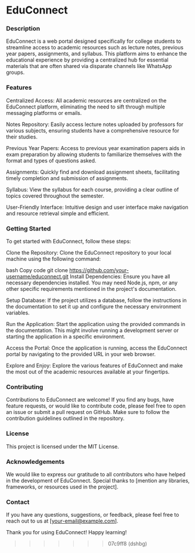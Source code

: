 
# EduConnect

### Description
EduConnect is a web portal designed specifically for college students to streamline access to academic resources such as lecture notes, previous year papers, assignments, and syllabus. This platform aims to enhance the educational experience by providing a centralized hub for essential materials that are often shared via disparate channels like WhatsApp groups.

### Features
Centralized Access: All academic resources are centralized on the EduConnect platform, eliminating the need to sift through multiple messaging platforms or emails.

Notes Repository: Easily access lecture notes uploaded by professors for various subjects, ensuring students have a comprehensive resource for their studies.

Previous Year Papers: Access to previous year examination papers aids in exam preparation by allowing students to familiarize themselves with the format and types of questions asked.

Assignments: Quickly find and download assignment sheets, facilitating timely completion and submission of assignments.

Syllabus: View the syllabus for each course, providing a clear outline of topics covered throughout the semester.

User-Friendly Interface: Intuitive design and user interface make navigation and resource retrieval simple and efficient.

### Getting Started
To get started with EduConnect, follow these steps:

Clone the Repository: Clone the EduConnect repository to your local machine using the following command:

bash
Copy code
git clone https://github.com/your-username/educonnect.git
Install Dependencies: Ensure you have all necessary dependencies installed. You may need Node.js, npm, or any other specific requirements mentioned in the project's documentation.

Setup Database: If the project utilizes a database, follow the instructions in the documentation to set it up and configure the necessary environment variables.

Run the Application: Start the application using the provided commands in the documentation. This might involve running a development server or starting the application in a specific environment.

Access the Portal: Once the application is running, access the EduConnect portal by navigating to the provided URL in your web browser.

Explore and Enjoy: Explore the various features of EduConnect and make the most out of the academic resources available at your fingertips.

### Contributing
Contributions to EduConnect are welcome! If you find any bugs, have feature requests, or would like to contribute code, please feel free to open an issue or submit a pull request on GitHub. Make sure to follow the contribution guidelines outlined in the repository.

### License
This project is licensed under the MIT License.

### Acknowledgements
We would like to express our gratitude to all contributors who have helped in the development of EduConnect.
Special thanks to [mention any libraries, frameworks, or resources used in the project].
### Contact
If you have any questions, suggestions, or feedback, please feel free to reach out to us at [your-email@example.com].

Thank you for using EduConnect! Happy learning!
>>>>>>> 07c9ff8 (dshbg)
